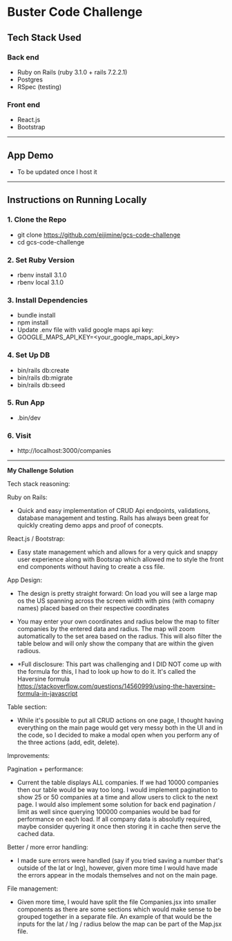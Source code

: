 # Buster Code Challenge

## Tech Stack Used

### **Back end**
- Ruby on Rails (ruby 3.1.0 + rails 7.2.2.1)
- Postgres
- RSpec (testing)

### **Front end**
- React.js
- Bootstrap

---

## App Demo
- To be updated once I host it

---

## Instructions on Running Locally

### 1. Clone the Repo
- git clone https://github.com/eijimine/gcs-code-challenge
- cd gcs-code-challenge

### 2. Set Ruby Version
- rbenv install 3.1.0
- rbenv local 3.1.0

### 3. Install Dependencies
- bundle install
- npm install
- Update .env file with valid google maps api key:
 - GOOGLE_MAPS_API_KEY=<your_google_maps_api_key>

### 4. Set Up DB
- bin/rails db:create
- bin/rails db:migrate
- bin/rails db:seed

### 5. Run App
- .bin/dev

### 6. Visit
- http://localhost:3000/companies

---

**My Challenge Solution**

Tech stack reasoning:

Ruby on Rails:
- Quick and easy implementation of CRUD Api endpoints, validations, database management and testing. Rails has always been great for quickly creating demo apps and proof of conecpts.

React.js / Bootstrap:
- Easy state management which and allows for a very quick and snappy user experience along with Bootsrap which allowed me to style the front end components without having to create a css file.

App Design:
- The design is pretty straight forward: On load you will see a large map os the US spanning across the screen width with pins (with comapny names) placed based on their respective coordinates

- You may enter your own coordinates and radius below the map to filter companies by the entered data and radius. The map will zoom automatically to the set area based on the radius. This will also filter the table below and will only show the company that are within the given radious.
- *Full disclosure: This part was challenging and I DID NOT come up with the formula for this, I had to look up how to do it. It's called the Haversine formula https://stackoverflow.com/questions/14560999/using-the-haversine-formula-in-javascript

Table section:
- While it's possible to put all CRUD actions on one page, I thought having everything on the main page would get very messy both in the UI and in the code, so I decided to make a modal open when you perform any of the three actions (add, edit, delete).


Improvements:

Pagination + performance:
- Current the table displays ALL companies. If we had 10000 companies then our table would be way too long. I would implement pagination to show 25 or 50 companies at a time and allow users to click to the next page.
I would also implement some solution for back end pagination / limit as well since querying 100000 companies would be bad for performance on each load. If all company data is absolutly required, maybe consider quyering it once then storing it in cache then serve the cached data.

Better / more error handling:
- I made sure errors were handled (say if you tried saving a number that's outside of the lat or lng), however, given more time I would have made the errors appear in the modals themselves and not on the main page.

File management:
- Given more time, I would have split the file Companies.jsx into smaller components as there are some sections which would make sense to be grouped together in a separate file. An example of that would be the inputs for the lat / lng / radius below the map can be part of the Map.jsx file.